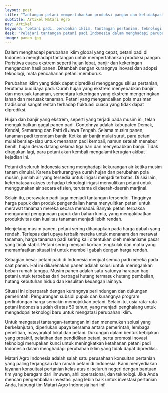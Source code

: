 ```yaml
---
layout: post
title: "Tantangan petani mempertahankan produksi pangan dan ketidakpastian iklim"
subtitle: Artikel Matari Agro
nav: Artikel
keyword: "petani padi, perubahan iklim, tantangan pertanian, teknologi irigasi, kebijakan pertanian"
desk: "Pelajari tantangan petani padi Indonesia dalam menghadapi perubahan iklim dan solusi berkelanjutan melalui kebijakan, teknologi, dan pendidikan petani"
image: panen.jpg
---
```


Dalam menghadapi perubahan iklim global yang cepat, petani padi di Indonesia menghadapi tantangan untuk mempertahankan produksi pangan. Peristiwa cuaca ekstrem seperti hujan lebat, banjir dan kekeringan mengancam hasil panen. Ditambah dengan kurangnya inovasi dan adopsi teknologi, mata pencaharian petani memburuk.

Perubahan iklim yang tidak dapat diprediksi mengganggu siklus pertanian, terutama budidaya padi. Curah hujan yang ekstrem menyebabkan banjir dan merusak tanaman, sementara kekeringan yang ekstrem mengeringkan lahan dan merusak tanaman. Petani yang mengandalkan pola musiman tradisional sangat rentan terhadap fluktuasi cuaca yang tidak dapat diprediksi.

Hujan dan banjir yang ekstrem, seperti yang terjadi pada musim ini, telah mengakibatkan gagal panen padi. Contohnya adalah kabupaten Demak, Kendal, Semarang dan Patti di Jawa Tengah. Selama musim panen, tanaman padi terendam banjir. Ketika air banjir mulai surut, para petani mulai bersiap-siap untuk menanam padi kembali, namun setelah menabur benih, hujan deras datang selama tiga hari dan menyebabkan banjir. Tidak diragukan lagi, para petani akan kembali mengalami kerugian akibat kejadian ini.

Petani di seluruh Indonesia sering menghadapi kekurangan air ketika musim tanam dimulai. Karena berkurangnya curah hujan dan perubahan pola musim, jumlah air yang tersedia untuk irigasi menjadi terbatas. Di sisi lain, keterbatasan akses terhadap teknologi irigasi menyulitkan petani untuk menggunakan air secara efisien, terutama di daerah-daerah marjinal.

Selain itu, perawatan padi juga menjadi tantangan tersendiri. Tingginya harga pupuk dan produk pengendalian hama menyulitkan petani untuk merawat tanaman mereka secara memadai. Banyak petani terpaksa mengurangi penggunaan pupuk dan bahan kimia, yang mengakibatkan produktivitas dan kualitas tanaman menjadi lebih rendah.

Menjelang musim panen, petani sering dihadapkan pada harga gabah yang rendah. Terlepas dari upaya terbaik mereka untuk menanam dan merawat tanaman, harga tanaman padi sering kali ditentukan oleh mekanisme pasar yang tidak stabil. Petani sering menjadi korban tengkulak dan mafia yang memanfaatkan situasi ini untuk membeli gabah dengan harga rendah.

Sebagian besar petani padi di Indonesia menjual semua padi mereka pada saat panen. Hal ini dikarenakan panen adalah solusi untuk meringankan beban rumah tangga. Musim panen adalah satu-satunya harapan bagi petani untuk terbebas dari berbagai hutang termasuk hutang pembelian, hutang kebutuhan hidup dan kesulitan keuangan lainnya.

Situasi ini diperparah dengan kurangnya perlindungan dan dukungan pemerintah. Pengurangan subsidi pupuk dan kurangnya program perlindungan harga semakin memojokkan petani. Selain itu, usia rata-rata petani Indonesia sudah di atas 50 tahun, yang menjadi penghalang untuk mengadopsi teknologi baru untuk mengatasi perubahan iklim.

Untuk mengatasi tantangan-tantangan ini dan menemukan solusi yang berkelanjutan, diperlukan upaya bersama antara pemerintah, lembaga penelitian, masyarakat lokal dan petani. Dukungan dalam bentuk kebijakan yang proaktif, pelatihan dan pendidikan petani, serta promosi inovasi teknologi merupakan kunci untuk meningkatkan ketahanan petani padi Indonesia dalam menghadapi perubahan iklim yang tidak dapat diprediksi.

Matari Agro Indonesia adalah salah satu perusahaan konsultan pertanian yang paling terjangkau dan ramah petani di Indonesia. Kami menyediakan layanan konsultasi pertanian kelas atas di seluruh negeri dengan bantuan tim yang beragam dari ilmuwan, ahli operasional, dan teknologi. Jika Anda mencari pengembalian investasi yang lebih baik untuk investasi pertanian Anda, hubungi tim Matari Agro Indonesia hari ini!
